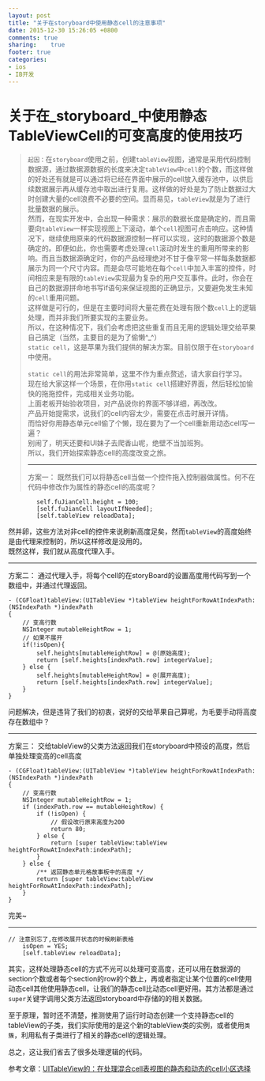 ```yaml
---
layout: post
title: "关于在storyboard中使用静态cell的注意事项"
date: 2015-12-30 15:26:05 +0800
comments: true
sharing:	true
footer: true
categories: 
- ios
- IB开发
---
```


# 关于在_storyboard_中使用静态TableViewCell的可变高度的使用技巧
> `起因：`在`storyboard`使用之前，创建`tableView`视图，通常是采用代码控制数据源，通过数据源数据的长度来决定`tableView`中`cell`的个数，而这样做的好处还有就是可以通过将已经在界面中展示的cell放入缓存池中，以供后续数据展示再从缓存池中取出进行复用。这样做的好处是为了防止数据过大时创建大量的cell浪费不必要的空间。显而易见，`tableView`就是为了进行批量数据的展示。   
> 然而，在现实开发中，会出现一种需求：展示的数据长度是确定的，而且需要向`tableView`一样实现视图上下滚动，单个`cell`视图可点击响应。这种情况下，继续使用原来的代码数据源控制一样可以实现，这时的数据源个数是确定的。即便如此，你也需要考虑处理`cell`滚动时发生的重用所带来的影响。而且当数据源确定时，你的产品经理绝对不甘于像平常一样每条数据都展示为同一个尺寸内容。而是会尽可能地在每个`cell`中加入丰富的控件，时间相应来是有限的`tableView`实现最为复杂的用户交互事件。此时，你会在自己的数据源拼命地书写if语句来保证视图的正确显示，又要避免发生未知的`cell`重用问题。  
> 这样做是可行的，但是在主要时间将大量花费在处理有限个数`cell`上的逻辑处理，而并非我们所要实现的主要业务。  
> 所以，在这种情况下，我们会考虑把这些重复而且无用的逻辑处理交给苹果自己搞定（当然，主要目的是为了偷懒^_^）  
> `static cell`，这是苹果为我们提供的解决方案。目前仅限于在`storyboard`中使用。  
> 
> `static cell`的用法非常简单，这里不作为重点赘述，请大家自行学习。  
> 现在给大家这样一个场景，在你用`static cell`搭建好界面，然后轻松加愉快的拖拖控件，完成相关业务功能。  
> 上面老板开始验收项目，对产品说你的界面不够详细，再改改。  
> 产品开始提需求，说我们的cell内容太少，需要在点击时展开详情。  
> 而恰好你用静态单元cell偷了个懒，现在要为了一个cell重新用动态cell写一遍？  
> 别闹了，明天还要和UI妹子去爬香山呢，绝壁不当加班狗。  
> 所以，我们开始探索静态cell的高度改变之旅。
> ***
> 方案一：
> 既然我们可以将静态cell当做一个控件拖入控制器做属性。何不在代码中修改作为属性的静态cell的高度呢？
```objc   
		self.fuJianCell.height = 100;		
    	[self.fuJianCell layoutIfNeeded];
		[self.tableView reloadData];
```
然并卵，这些方法对非cell的控件来说刷新高度足矣，然而`tableView`的高度始终是由代理来控制的，所以这样修改是没用的。  
既然这样，我们就从高度代理入手。  

***

方案二：
通过代理入手，将每个cell的在storyBoard的设置高度用代码写到一个数组中，并通过代理返回。
```objc
- (CGFloat)tableView:(UITableView *)tableView heightForRowAtIndexPath:(NSIndexPath *)indexPath
{
	// 变高行数
	NSInteger mutableHeightRow = 1;
	// 如果不展开
	if(!isOpen){
		self.heights[mutableHeightRow] = @(原始高度);
		return [self.heights[indexPath.row] integerValue];
	} else {
		self.heights[mutableHeightRow] = @(展开高度);
		return [self.heights[indexPath.row] integerValue];
	}
}
```
问题解决，但是违背了我们的初衷，说好的交给苹果自己算呢，为毛要手动将高度存在数组中？

***

方案三：
交给tableView的父类方法返回我们在storyboard中预设的高度，然后单独处理变高的cell高度
```objc
- (CGFloat)tableView:(UITableView *)tableView heightForRowAtIndexPath:(NSIndexPath *)indexPath
{
	// 变高行数
	NSInteger mutableHeightRow = 1;
    if (indexPath.row == mutableHeightRow) {
        if (!isOpen) {
        	// 假设改行原来高度为200
        	return 80;
        } else {
            return [super tableView:tableView heightForRowAtIndexPath:indexPath];
        }
    } else {
        /** 返回静态单元格故事板中的高度 */
        return [super tableView:tableView heightForRowAtIndexPath:indexPath];
    }
}
```
完美~
***

```objc
// 注意别忘了,在修改展开状态的时候刷新表格
	isOpen = YES;
	[self.tableView reloadData];
```

其实，这样处理静态cell的方式不光可以处理可变高度，还可以用在数据源的section个数或者每个section的row的个数上，再或者指定让某个位置的cell使用动态cell其他使用静态cell，让我们的静态cell比动态cell更好用。其方法都是通过`super`关键字调用父类方法返回storyboard中存储的的相关数据。

至于原理，暂时还不清楚，推测使用了运行时动态创建一个支持静态cell的tableView的子类，我们实际使用的是这个新的tableView类的实例，或者使用`类簇`，利用私有子类进行了相关的静态cell的逻辑处理。

总之，这让我们省去了很多处理逻辑的代码。

参考文章：[UITableView的：在处理混合cell表视图的静态和动态的cell小区选择](http://codego.net/513617/)
 
